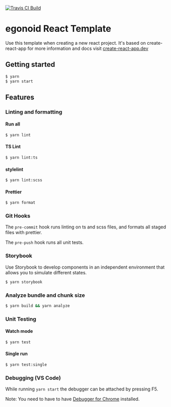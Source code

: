 [![Travis CI Build](https://travis-ci.com/egonoid/react-template.svg?token=rphBkVazWjsmnr3TZd2K&branch=master 'Travis CI Build')](https://travis-ci.com/egonoid/react-template)

# egonoid React Template

Use this template when creating a new react project. It's based on create-react-app for more information and docs visit [create-react-app.dev](https://create-react-app.dev/)

## Getting started

```bash
$ yarn
$ yarn start
```

## Features

### Linting and formatting

#### Run all

```bash
$ yarn lint
```

#### TS Lint

```bash
$ yarn lint:ts
```

#### stylelint

```bash
$ yarn lint:scss
```

#### Prettier

```bash
$ yarn format
```

### Git Hooks

The `pre-commit` hook runs linting on ts and scss files, and formats all staged files with prettier.

The `pre-push` hook runs all unit tests.

### Storybook

Use Storybook to develop components in an independent environment that allows you to simulate different states.

```bash
$ yarn storybook
```

### Analyze bundle and chunk size

```bash
$ yarn build && yarn analyze
```

### Unit Testing

#### Watch mode

```bash
$ yarn test
```

#### Single run

```bash
$ yarn test:single
```

### Debugging (VS Code)

While running `yarn start` the debugger can be attached by pressing F5.

Note:
You need to have to have [Debugger for Chrome](https://marketplace.visualstudio.com/items?itemName=msjsdiag.debugger-for-chrome) installed.

